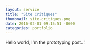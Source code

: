 ```yaml
---
layout: service
title: "Site Critiques"
thumbnail: site-critiques.png
date: 2016-02-01 09:15:51 -0600
categories: portfolio
---
```

Hello world, I'm the prototyping post...'